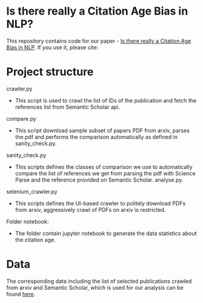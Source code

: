 # Is there really a Citation Age Bias in NLP?

This repository contains code for our paper - [Is there really a Citation Age Bias in NLP](https://arxiv.org/abs/2401.03545). If you use it, please cite:


# Project structure
crawler.py 
- This script is used to crawl the list of IDs of the publication  and fetch the references list from Semantic Scholar api.
  
compare.py
- This script download sample subset of papers PDF from arxiv, parses the pdf and performs the comparison automatically as defined in sanity_check.py.

sanity_check.py 
- This scripts defines the classes of comparison we use to automatically compare the list of references we get from parsing the pdf with Science Parse and the reference provided on Semantic Scholar.
analyse.py.

selenium_crawler.py 
- This scripts defines the UI-based crawler to politely download PDFs from arxiv, aggressively crawl of PDFs on arxiv is restricted.
  
Folder notebook:
- The folder contain jupyter notebook to generate the data statistics about the citation age.

# Data
The corresponding data including the list of selected publications crawled from arxiv and Semantic Scholar, which is used for our analysis can be found [here](https://drive.google.com/drive/folders/1k0GOvi9-m5Hrs4EO6O6iuskJOV7Oq5cl?usp=sharing).  

